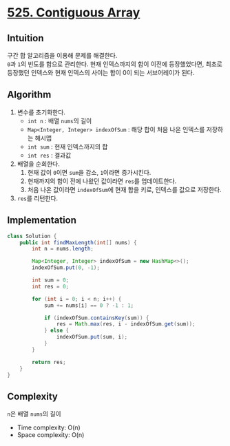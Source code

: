 # [525. Contiguous Array](https://leetcode.com/problems/contiguous-array/)

## Intuition
구간 합 알고리즘을 이용해 문제를 해결한다.\
`0`과 `1`의 빈도를 합으로 관리한다. 현재 인덱스까지의 합이 이전에 등장했었다면, 최초로 등장했던 인덱스와 현재 인덱스의 사이는 합이 0이 되는 서브어레이가 된다.

## Algorithm
1. 변수를 초기화한다.
   - `int n` : 배열 `nums`의 길이
   - `Map<Integer, Integer> indexOfSum` : 해당 합이 처음 나온 인덱스를 저장하는 해시맵
   - `int sum` : 현재 인덱스까지의 합
   - `int res` : 결과값
2. 배열을 순회한다.
   1. 현재 값이 `0`이면 `sum`을 감소, `1`이라면 증가시킨다.
   2. 현재까지의 합이 전에 나왔던 값이라면 `res`를 업데이트한다.
   3. 처음 나온 값이라면 `indexOfSum`에 현재 합을 키로, 인덱스를 값으로 저장한다.
3. `res`를 리턴한다.

## Implementation
```java
class Solution {
    public int findMaxLength(int[] nums) {
        int n = nums.length;

        Map<Integer, Integer> indexOfSum = new HashMap<>();
        indexOfSum.put(0, -1);

        int sum = 0;
        int res = 0;

        for (int i = 0; i < n; i++) {
            sum += nums[i] == 0 ? -1 : 1;

            if (indexOfSum.containsKey(sum)) {
                res = Math.max(res, i - indexOfSum.get(sum));
            } else {
                indexOfSum.put(sum, i);
            }
        }

        return res;
    }
}
```

## Complexity
`n`은 배열 `nums`의 길이
- Time complexity: O(n)
- Space complexity: O(n)
